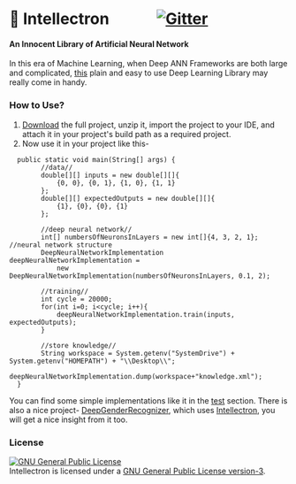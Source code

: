 # :space_invader: Intellectron &nbsp;&nbsp;&nbsp;&nbsp;&nbsp;&nbsp;&nbsp;&nbsp;&nbsp;&nbsp;&nbsp;&nbsp;[![Gitter](https://badges.gitter.im/MinhasKamal/Intellectron.svg)](https://gitter.im/MinhasKamal/Intellectron?utm_source=badge&utm_medium=badge&utm_campaign=pr-badge&utm_content=body_badge)

#### An Innocent Library of Artificial Neural Network

In this era of Machine Learning, when Deep ANN Frameworks are both large and complicated, [this](http://minhaskamal.github.io/Intellectron) plain and easy to use Deep Learning Library may really come in handy.

### How to Use?
1. [Download](https://github.com/MinhasKamal/Intellectron/archive/master.zip) the full project, unzip it, import the project to your IDE, and attach it in your project's build path as a required project.
2. Now use it in your project like this-

```
  public static void main(String[] args) {
		//data//
		double[][] inputs = new double[][]{
			{0, 0},	{0, 1},	{1, 0},	{1, 1}
		};
		double[][] expectedOutputs = new double[][]{
			{1}, {0}, {0}, {1}
		};
		
		//deep neural network//
		int[] numbersOfNeuronsInLayers = new int[]{4, 3, 2, 1}; //neural network structure
		DeepNeuralNetworkImplementation deepNeuralNetworkImplementation = 
		    new DeepNeuralNetworkImplementation(numbersOfNeuronsInLayers, 0.1, 2);
		
		//training//
		int cycle = 20000;
		for(int i=0; i<cycle; i++){
			deepNeuralNetworkImplementation.train(inputs, expectedOutputs);
		}
		
		//store knowledge//
		String workspace = System.getenv("SystemDrive") + System.getenv("HOMEPATH") + "\\Desktop\\";
		deepNeuralNetworkImplementation.dump(workspace+"knowledge.xml");
  }
```

You can find some simple implementations like it in the [test](https://github.com/MinhasKamal/Intellectron/tree/master/src/test) section. There is also a nice project- [DeepGenderRecognizer](https://github.com/MinhasKamal/DeepGenderRecognizer), which uses [Intellectron](https://github.com/MinhasKamal/Intellectron), you will get a nice insight from it too.

### License
<a rel="license" href="http://www.gnu.org/licenses/gpl.html">
<img alt="GNU General Public License" style="border-width:0" src="http://www.gnu.org/graphics/gplv3-127x51.png" />
</a>
<br/>Intellectron is licensed under a <a rel="license" href="http://www.gnu.org/licenses/gpl.html">GNU General Public License version-3</a>.
